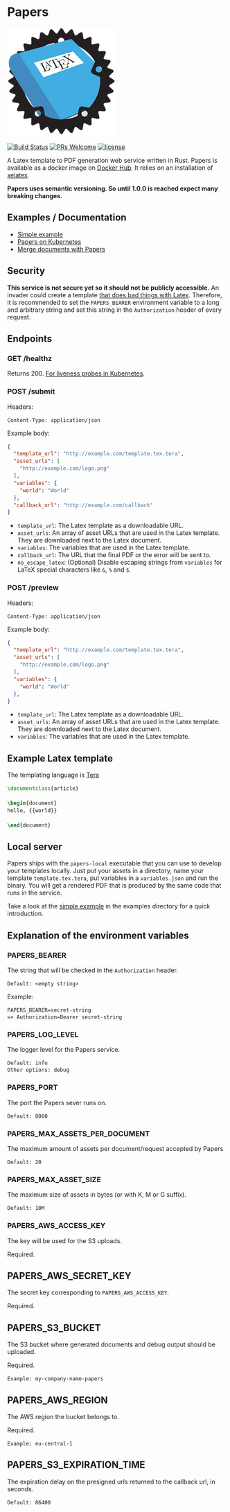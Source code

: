 # Papers

![Papers Logo](logo.png)

[![Build Status](https://travis-ci.org/store2be/pape-rs.svg?branch=master)](https://travis-ci.org/store2be/pape-rs)
[![PRs Welcome](https://img.shields.io/badge/PRs-welcome-brightgreen.svg)](https://github.com/store2be/redux-belt/blob/master/CONTRIBUTING.md)
[![license](https://img.shields.io/github/license/mashape/apistatus.svg?maxAge=2592000)](https://github.com/store2be/pape-rs/blob/master/LICENSE)

A Latex template to PDF generation web service written in Rust. Papers is available as a docker image on [Docker Hub](https://hub.docker.com/r/store2be/pape-rs/). It relies on an installation of [xelatex](https://en.wikipedia.org/wiki/XeTeX).

**Papers uses semantic versioning. So until 1.0.0 is reached expect many breaking changes.**


## Examples / Documentation

* [Simple example](examples/simple)
* [Papers on Kubernetes](examples/kubernetes)
* [Merge documents with Papers](examples/concatenation)


## Security

**This service is not secure yet so it should not be publicly accessible.** An invader could create a template [that does bad things with Latex](http://www.lieberbiber.de/2017/03/05/arbitrary-code-execution-in-many-tex-distributions/). Therefore, it is recommended to set the `PAPERS_BEARER` environment variable to a long and arbitrary string and set this string in the `Authorization` header of every request.


## Endpoints

### GET /healthz

Returns 200. [For liveness probes in Kubernetes](https://kubernetes.io/docs/tasks/configure-pod-container/configure-liveness-readiness-probes/).


### POST /submit

Headers:

```
Content-Type: application/json
```

Example body:

```json
{
  "template_url": "http://example.com/template.tex.tera",
  "asset_urls": [
    "http://example.com/logo.png"
  ],
  "variables": {
    "world": "World"
  },
  "callback_url": "http://example.com/callback"
}
```

* `template_url`: The Latex template as a downloadable URL.
* `asset_urls`: An array of asset URLs that are used in the Latex template. They are downloaded next to the Latex document.
* `variables`: The variables that are used in the Latex template.
* `callback_url`: The URL that the final PDF or the error will be sent to.
* `no_escape_latex`: (Optional) Disable escaping strings from `variables` for
  LaTeX special characters like `&`, `%` and `$`.


### POST /preview

Headers:

```
Content-Type: application/json
```

Example body:

```json
{
  "template_url": "http://example.com/template.tex.tera",
  "asset_urls": [
    "http://example.com/logo.png"
  ],
  "variables": {
    "world": "World"
  },
}
```

* `template_url`: The Latex template as a downloadable URL.
* `asset_urls`: An array of asset URLs that are used in the Latex template. They are downloaded next to the Latex document.
* `variables`: The variables that are used in the Latex template.


## Example Latex template

The templating language is [Tera](https://github.com/Keats/tera)

```latex
\documentclass{article}

\begin{document}
hello, {{world}}

\end{document}
```

## Local server

Papers ships with the `papers-local` executable that you can use to develop your templates locally. Just put your assets in a directory, name your template `template.tex.tera`, put variables in a `variables.json` and run the binary. You will get a rendered PDF that is produced by the same code that runs in the service.

Take a look at the [simple example](examples/simple) in the examples directory for a quick introduction.

## Explanation of the environment variables

### PAPERS_BEARER

The string that will be checked in the `Authorization` header.

```
Default: <empty string>
```

Example:
```
PAPERS_BEARER=secret-string
=> Authorization=Bearer secret-string
```

### PAPERS_LOG_LEVEL

The logger level for the Papers service.

```
Default: info
Other options: debug
```

### PAPERS_PORT

The port the Papers sever runs on.

```
Default: 8080
```

### PAPERS_MAX_ASSETS_PER_DOCUMENT

The maximum amount of assets per document/request accepted by Papers

```
Default: 20
```

### PAPERS_MAX_ASSET_SIZE

The maximum size of assets in bytes (or with K, M or G suffix).

```
Default: 10M
```

### PAPERS_AWS_ACCESS_KEY

The key will be used for the S3 uploads.

Required.

## PAPERS_AWS_SECRET_KEY

The secret key corresponding to `PAPERS_AWS_ACCESS_KEY`.

Required.

## PAPERS_S3_BUCKET

The S3 bucket where generated documents and debug output should be uploaded.

Required.

```
Example: my-company-name-papers
```

## PAPERS_AWS_REGION

The AWS region the bucket belongs to.

Required.

```
Example: eu-central-1
```

## PAPERS_S3_EXPIRATION_TIME

The expiration delay on the presigned urls returned to the callback url, in seconds.

```
Default: 86400
```
